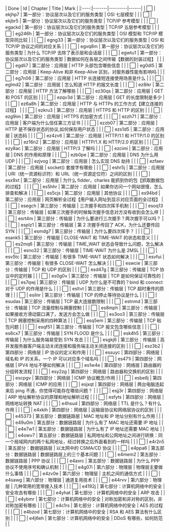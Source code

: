 | Done | Id | Chapter | Title | Mark |
|:----:|-------|---------|------|
| ⬜ | ekjhp7 | 第一部分：协议层次以及它们的服务类型 | OSI 七层模型 |   |
| ⬜ | ekjbr5 | 第一部分：协议层次以及它们的服务类型 | TCP/IP 参考模型 |   |
| ⬜ | egackd | 第一部分：协议层次以及它们的服务类型 | TCP/IP 五层参考模型 |   |
| ⬜ | eg246h | 第一部分：协议层次以及它们的服务类型 | OSI 模型和 TCP/IP 模型异同比较 |   |
| ⬜ | egng33 | 第一部分：协议层次以及它们的服务类型 | OSI 和 TCP/IP 协议之间的对应关系 |   |
| ⬜ | egvq8m | 第一部分：协议层次以及它们的服务类型 | 为什么 TCP/IP 去除了表示层和会话层 |   |
| ⬜ | egwtu1 | 第一部分：协议层次以及它们的服务类型 | 数据如何在各层之间传输【数据的封装过程】 |   |
| ⬜ | egdli7 | 第二部分：应用层 | HTTP 头部包含哪些信息 |   |
| ⬜ | eg0dl5 | 第二部分：应用层 | Keep-Alive 和非 Keep-Alive 区别，对服务器性能有影响吗 |   |
| ⬜ | eg7n06 | 第二部分：应用层 | HTTP 长连接短连接使用场景是什么 |   |
| ⬜ | eglmd2 | 第二部分：应用层 | 怎么知道 HTTP 的报文长度 |   |
| ⬜ | ez8ikr | 第二部分：应用层 | HTTP 方法了解哪些 |   |
| ⬜ | ez30qs | 第二部分：应用层 | GET 和 POST 的区别 |   |
| ⬜ | ezqv3d | 第二部分：应用层 | GET 的长度限制是多少 |   |
| ⬜ | ez6a8h | 第二部分：应用层 | HTTP 与 HTTPs 的工作方式【建立连接的过程】 |   |
| ⬜ | ezkru3 | 第二部分：应用层 | HTTPS 和 HTTP 的区别 |   |
| ⬜ | ezg9im | 第二部分：应用层 | HTTPS 的加密方式 |   |
| ⬜ | ezzh71 | 第二部分：应用层 | 客户端为什么信任第三方证书 |   |
| ⬜ | ezzb07 | 第二部分：应用层 | HTTP 是不保存状态的协议,如何保存用户状态 |   |
| ⬜ | ezs1d5 | 第二部分：应用层 | 状态码 |   |
| ⬜ | ez4zv6 | 第二部分：应用层 | HTTP/1.1 和 HTTP/1.0 的区别 |   |
| ⬜ | ez16n2 | 第二部分：应用层 | HTTP/1.X 和 HTTP/2.0 的区别 |   |
| ⬜ | ezy8ac | 第二部分：应用层 | HTTP/3 了解吗 |   |
| ⬜ | ezcimi | 第二部分：应用层 | DNS 的作用和原理 |   |
| ⬜ | ezb0pe | 第二部分：应用层 | DNS 为什么用 UDP |   |
| ⬜ | ezjvog | 第二部分：应用层 | 怎么实现 DNS 劫持 |   |
| ⬜ | ezfaev | 第二部分：应用层 | socket() 套接字有哪些 |   |
| ⬜ | eshr5j | 第二部分：应用层 | URI（统一资源标识符）和 URL（统一资源定位符）之间的区别 |   |
| ⬜ | esx9xt | 第二部分：应用层 | 为什么 fidder，charles 能抓到你的包【抓取数据包的过程】 |   |
| ⬜ | es5hhr | 第二部分：应用层 | 如果你访问一个网站很慢，怎么排查和解决 |   |
| ⬜ | es5cjs | 第二部分：应用层 | 其他协议 |   |
| ⬜ | es94bd | 第二部分：应用层 | 网页解析全过程【用户输入网址到显示对应页面的全过程】 |   |
| ⬜ | esegch | 第三部分：传输层 | 三次握手和四次挥手机制 |   |
| ⬜ | esoq13 | 第三部分：传输层 | 如果三次握手的时候每次握手信息对方没有收到会怎么样 |   |
| ⬜ | esrt4m | 第三部分：传输层 | 为什么要进行三次握手？两次握手可以吗？ |   |
| ⬜ | esplz1 | 第三部分：传输层 | 第 2 次握手传回了 ACK，为什么还要传回 SYN |   |
| ⬜ | esmdg7 | 第三部分：传输层 | 为什么要四次挥手？ |   |
| ⬜ | esank5 | 第三部分：传输层 | CLOSE-WAIT 和 TIME-WAIT 的状态和意义 |   |
| ⬜ | es2mq6 | 第三部分：传输层 | TIME_WAIT 状态会导致什么问题，怎么解决 |   |
| ⬜ | esno32 | 第三部分：传输层 | TIME-WAIT 为什么是 2MSL |   |
| ⬜ | esv5tc | 第三部分：传输层 | 有很多 TIME-WAIT 状态如何解决 |   |
| ⬜ | esvfui | 第三部分：传输层 | 有很多 CLOSE-WAIT 怎么解决 |   |
| ⬜ | eswcie | 第三部分：传输层 | TCP 和 UDP 的区别 |   |
| ⬜ | esd47g | 第三部分：传输层 | TCP 协议中的定时器 |   |
| ⬜ | es0g0v | 第三部分：传输层 | TCP 是如何保证可靠性的 |   |
| ⬜ | es7qwj | 第三部分：传输层 | UDP 为什么是不可靠的？bind 和 connect 对于 UDP 的作用是什么 |   |
| ⬜ | esltvt | 第三部分：传输层 | TCP 超时重传的原理 |   |
| ⬜ | esilnr | 第三部分：传输层 | TCP 的停止等待协议是什么 |   |
| ⬜ | esudas | 第三部分：传输层 | TCP 最大连接数限制 |   |
| ⬜ | estnmd | 第三部分：传输层 | TCP 流量控制与拥塞控制 |   |
| ⬜ | es8mph | 第三部分：传输层 | 如果接收方滑动窗口满了，发送方会怎么做 |   |
| ⬜ | es3oo3 | 第三部分：传输层 | TCP 拥塞控制采用的四种算法 |   |
| ⬜ | esq5em | 第三部分：传输层 | TCP 粘包问题 |   |
| ⬜ | esqf51 | 第三部分：传输层 | TCP 报文包含哪些信息 |   |
| ⬜ | es6cx7 | 第三部分：传输层 | SYN FLOOD 是什么 |   |
| ⬜ | esk4h5 | 第三部分：传输层 | 为什么服务端易受到 SYN 攻击 |   |
| ⬜ | esgkj6 | 第三部分：传输层 | 高并发服务器客户端主动关闭连接和服务端主动关闭连接的区别 |   |
| ⬜ | esz3b2 | 第四部分：网络层 | IP 协议的定义和作用 |   |
| ⬜ | essuyc | 第四部分：网络层 | 域名和 IP 的关系，一个 IP 可以对应多个域名吗 |   |
| ⬜ | es471i | 第四部分：网络层 | IPV4 地址不够如何解决 |   |
| ⬜ | es1w4e | 第四部分：网络层 | 路由器的分组转发流程 |   |
| ⬜ | esy2zg | 第四部分：网络层 | 路由器和交换机的区别 |   |
| ⬜ | escpgv | 第四部分：网络层 | ICMP 协议概念/作用 |   |
| ⬜ | esbe6j | 第四部分：网络层 | ICMP 的应用 |   |
| ⬜ | esjxqt | 第四部分：网络层 | 两台电脑连起来后 ping 不通，你觉得可能存在哪些问题？ |   |
| ⬜ | esjj3r | 第四部分：网络层 | ARP 地址解析协议的原理和地址解析过程 |   |
| ⬜ | esfyts | 第四部分：网络层 | 网络地址转换 NAT |   |
| ⬜ | e4hsud | 第四部分：网络层 | TTL 是什么？有什么作用 |   |
| ⬜ | e4xkih | 第四部分：网络层 | 运输层协议和网络层协议的区别 |   |
| ⬜ | e45373 | 第五部分：数据链路层 | MAC 地址和 IP 地址分别有什么作用 |   |
| ⬜ | e49u0m | 第五部分：数据链路层 | 为什么有了 MAC 地址还需要 IP 地址 |   |
| ⬜ | e4e7w1 | 第五部分：数据链路层 | 为什么有了 IP 地址还需要 MAC 地址 |   |
| ⬜ | e4owv7 | 第五部分：数据链路层 | 私网地址和公网地址之间进行转换：同一个局域网内的两个私网地址，经过转换之后外面看到的一样吗 |   |
| ⬜ | e4r2n5 | 第五部分：数据链路层 | 以太网中的 CSMA/CD 协议 |   |
| ⬜ | e4ppa6 | 第五部分：数据链路层 | 数据链路层上的三个基本问题 |   |
| ⬜ | e4mem2 | 第五部分：数据链路层 | PPP 协议 |   |
| ⬜ | e4axrc | 第五部分：数据链路层 | 为什么 PPP 协议不使用序号和确认机制 |   |
| ⬜ | e4g07i | 第六部分：物理层 | 物理层主要做什么事情 |   |
| ⬜ | e4zv0e | 第六部分：物理层 | 主机之间的通信方式 |   |
| ⬜ | e4sawg | 第六部分：物理层 | 通道复用技术 |   |
| ⬜ | e44rvv | 第六部分：物理层 | 几种常用的宽带接入技术 |   |
| ⬜ | e4192j | 第七部分：计算机网络中的安全 | 安全攻击有哪些 |   |
| ⬜ | e4yhat | 第七部分：计算机网络中的安全 | ARP 攻击 |   |
| ⬜ | e4ybmr | 第七部分：计算机网络中的安全 | 对称加密和非对称的区别，非对称加密有哪些 |   |
| ⬜ | e4c1rs | 第七部分：计算机网络中的安全 | AES 的过程 |   |
| ⬜ | e4bzod | 第七部分：计算机网络中的安全 | RSA 和 AES 算法有什么区别 |   |
| ⬜ | e4j6eh | 第七部分：计算机网络中的安全 | DDoS 有哪些，如何防范 |   |